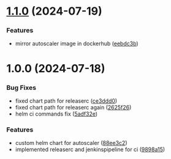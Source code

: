 # [1.1.0](https://github.com/csye7125-su24-team7/helm-eks-autoscaler/compare/v1.0.0...v1.1.0) (2024-07-19)


### Features

* mirror autoscaler image in dockerhub ([eebdc3b](https://github.com/csye7125-su24-team7/helm-eks-autoscaler/commit/eebdc3b0320293d4862c0656b4f8ce2c78c9b35f))

# 1.0.0 (2024-07-18)


### Bug Fixes

* fixed chart path for releaserc ([ce3ddd0](https://github.com/csye7125-su24-team7/helm-eks-autoscaler/commit/ce3ddd099c1aca2e0bd925f8f7170cb9b645983a))
* fixed chart path for releaserc again ([2625f26](https://github.com/csye7125-su24-team7/helm-eks-autoscaler/commit/2625f26c0880e8e55347c5d72578533278f75b47))
* helm ci commands fix ([5adf32e](https://github.com/csye7125-su24-team7/helm-eks-autoscaler/commit/5adf32e8bdb843168535385e473ff4bc8b9cca14))


### Features

* custom helm chart for autoscaler ([88ee3c2](https://github.com/csye7125-su24-team7/helm-eks-autoscaler/commit/88ee3c28d5a7ffb617680a8d80a07db40a173f5f))
* implemented releaserc and jenkinspipeline for ci ([9898a15](https://github.com/csye7125-su24-team7/helm-eks-autoscaler/commit/9898a1562850364c748cae2ae708de99a5df232b))
